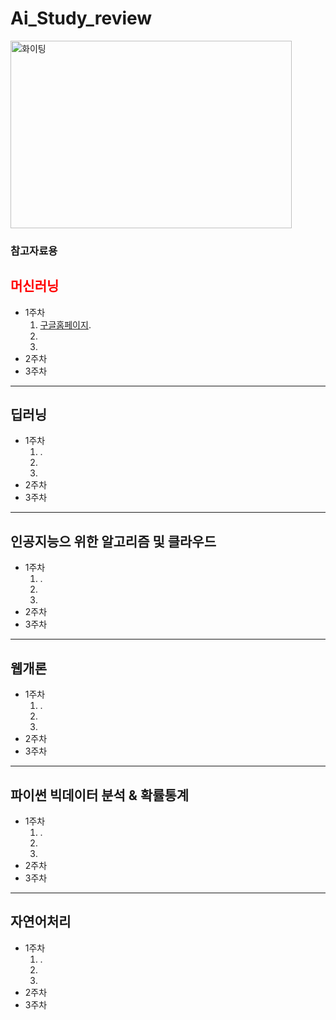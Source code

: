 # Ai_Study_review

<img src="/Ai_Study_review/tube.jpg" width="450px" height="300px" title="px(픽셀) 크기 설정" alt="화이팅"></img><br/>

### 참고자료용
## <span style="color:red">머신러닝</span>
* 1주차
  1. [구글홈페이지](http://www.google.co.kr).</br>
  2.
  3.
* 2주차
* 3주차
   
***   
## 딥러닝 
* 1주차
  1. .
  2. 
  3. 
* 2주차
* 3주차
***
## 인공지능으 위한 알고리즘 및 클라우드
* 1주차
  1. .
  2. 
  3. 
* 2주차
* 3주차
***
## 웹개론
* 1주차
  1. .
  2. 
  3. 
* 2주차
* 3주차
***
## 파이썬 빅데이터 분석 & 확률통계
* 1주차
  1. .
  2. 
  3. 
* 2주차
* 3주차

***
## 자연어처리
* 1주차
  1. .
  2. 
  3. 
* 2주차
* 3주차
